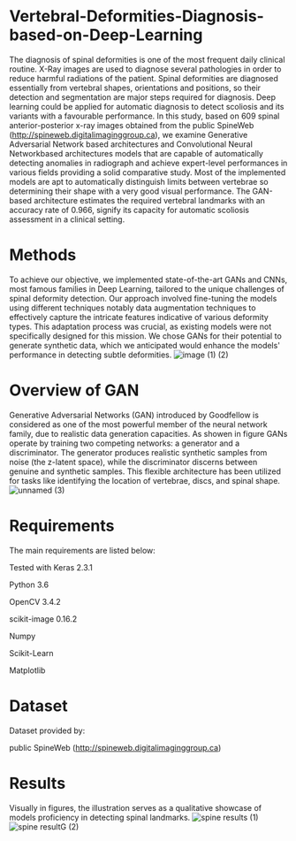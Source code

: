 # Vertebral-Deformities-Diagnosis-based-on-Deep-Learning
The diagnosis of spinal deformities is one of the most frequent daily clinical routine.
X-Ray images are used to diagnose several pathologies in order to reduce harmful radiations of the patient.
Spinal deformities are diagnosed essentially from vertebral shapes, orientations and positions, so their detection and segmentation are major steps required for diagnosis. 
Deep learning could be applied for automatic diagnosis to detect scoliosis and its variants with a favourable performance. In this study, based on 609 spinal anterior-posterior x-ray images obtained from the public SpineWeb (http://spineweb.digitalimaginggroup.ca), we examine Generative Adversarial Network based architectures and Convolutional Neural Networkbased architectures models that are capable of automatically detecting anomalies in radiograph and achieve expert-level performances in various fields providing a solid comparative study.
Most of the implemented models are apt to automatically distinguish limits between vertebrae so determining their shape with a very good visual performance. The GAN-based architecture estimates the required vertebral landmarks with an accuracy rate of 0.966, signify its capacity for automatic scoliosis assessment in a clinical setting.

# Methods
To achieve our objective, we implemented state-of-the-art GANs and CNNs, most famous families in Deep Learning, tailored to the unique challenges of spinal deformity detection. Our approach involved fine-tuning the models using different techniques notably data augmentation techniques to effectively capture the intricate features indicative of various deformity types. This adaptation process was crucial, as existing models were not specifically designed for this mission. We chose GANs for their potential to generate synthetic data, which we anticipated would enhance the models' performance in detecting subtle deformities.
![image (1) (2)](https://github.com/nabinabila/Vertebral-Deformities-Diagnosis-based-on-Deep-Learning/assets/52214161/a5535ca5-ad69-4489-b007-4287f6234268)
# Overview of GAN
Generative Adversarial Networks (GAN) introduced by Goodfellow is considered as one of the most powerful member of the neural network family, due to realistic data generation capacities.
As showen in figure GANs operate by training two competing networks: a generator and a discriminator. The generator produces realistic synthetic samples from noise (the z-latent space), while the discriminator discerns between genuine and synthetic samples. This flexible architecture has been utilized for tasks like identifying the location of vertebrae, discs, and spinal shape.
![unnamed (3)](https://github.com/nabinabila/Vertebral-Deformities-Diagnosis-based-on-Deep-Learning/assets/52214161/03afe3e0-e2bd-46f0-b622-1f67bc4e7683)

# Requirements
The main requirements are listed below:

Tested with Keras 2.3.1

Python 3.6

OpenCV 3.4.2

scikit-image 0.16.2

Numpy

Scikit-Learn

Matplotlib

# Dataset
Dataset provided by:

public SpineWeb (http://spineweb.digitalimaginggroup.ca)

# Results
Visually in figures, the illustration serves as a qualitative showcase of models proficiency in detecting spinal landmarks.
![spine results (1)](https://github.com/nabinabila/Vertebral-Deformities-Diagnosis-based-on-Deep-Learning/assets/52214161/7dc0b511-c0b3-4cab-acde-f3d23e43467c)
![spine resultG (2)](https://github.com/nabinabila/Vertebral-Deformities-Diagnosis-based-on-Deep-Learning/assets/52214161/8f871b8e-9a43-4b78-8f97-f27afb8cabaa)

